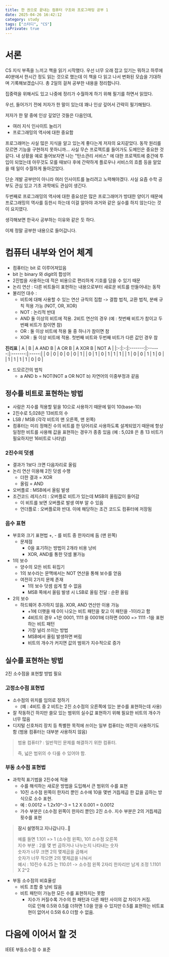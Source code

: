 ```yaml
---
title: 한 권으로 끝내는 컴퓨터 구조와 프로그래밍 공부 1
date: 2025-04-26 16:42:12
category: study
tags: ["스터디", "CS"]
isPrivate: true
---
```


# 서론

CS 지식 부족을 느끼고 책을 읽기 시작했다. 우선 너무 오래 잡고 있기는 뭐하고 하루에 40분에서 한시간 정도 읽는 것으로 했는데 이 책을 다 읽고 나서 변화된 모습을 기대하며 기록해보겠습니다.
총 2일의 걸쳐 공부한 내용을 정리합니다.

집중력을 위해서도 있고 나중에 정리가 수월하게 하기 위해 필기를 하면서 읽었다.

우선, 들어가기 전에 저자가 한 말이 있는데 꽤나 인상 깊어서 간략히 필기해뒀다.

저자가 한 말 중에 인상 깊었던 것들은 다음인데,

- 여러 지식 인사이트 늘리기
- 프로그래밍의 역사에 대한 중요함

프로그래머는 사실 많은 지식을 알고 있는게 좋다는게 저자의 요지같았다. 동작 원리를 모르면 기능을 구현하지 못하니까... 사실 무슨 프로젝트를 들어가도 도메인은 중요한 것 같다. 내 상황을 예로 들어보자면 나는 "탄소관리 서비스" 에 대한 프로젝트에 중간에 투입이 되었는데 아무것도 모를 때보다 후에 간략하게 플로우나 서비스의 흐름 등을 알았을 때 일이 수월하게 돌아갔었다.

단순 개발 공부만이 아니라 여러 인사이트를 늘리려고 노력해야겠다.
사실 요즘 수학 공부도 관심 있고 기초 과학에도 관심이 생긴다.

두번째로 프로그래밍의 역사에 대한 중요성은 많은 프로그래머가 방대한 양이기 때문에 프로그래밍의 역사를 등한시 하는데 이걸 알아야 과거와 같은 실수를 하지 않는다는 것이 요지였다.

생각해보면 한국사 공부하는 이유와 같은 듯 하다.

이제 정말 공부한 내용으로 들어갑니다.

# 컴퓨터 내부와 언어 체계

- 컴퓨터는 bit 로 이루어져있음
- bit 는 binary 와 digit의 합성어
- 2진법을 사용하는데 적은 비용으로 편리하게 기호를 담을 수 있기 때문
- 논리 연산 : 다른 비트들이 표현하는 내용으로부터 새로운 비트를 만들어내는 동작
- 불리언 대수 :
  - 비트에 대해 사용할 수 있는 연산 규칙의 집합
    -> 결합 법칙, 교환 법칙, 분배 규칙 적용 가능 (NOT, OR, XOR)
  - NOT : 논리적 반대
  - AND 둘 이상의 비트에 적용. 2비트 연산의 경우 (예 : 첫번째 비트가 참이고 두번째 비트가 참이면 참)
  - OR : 둘 이상 비트에 적용 둘 중 하나가 참이면 참
  - XOR : 둘 이상 비트에 적용. 첫번째 비트와 두번째 비트가 다른 값인 경우 참

**진리표**
| A | B | A AND B | A OR B | A XOR B | NOT A |
|:-:|:-:|:-------:|:------:|:-------:|:-----:|
| 0 | 0 | 0 | 0 | 0 | 1 |
| 0 | 1 | 0 | 1 | 1 | 1 |
| 1 | 0 | 0 | 1 | 1 | 0 |
| 1 | 1 | 1 | 1 | 0 | 0 |

- 드모르간의 법칙
  - a AND b = NOT(NOT a OR NOT b) 자연어의 이중부정과 같음

## 정수를 비트로 표현하는 방법

- 사람은 지수를 적용할 밑을 10으로 사용하기 때문에 밑이 10(base-10)
- 2진수로 5,028은 13비트의 수
- LSB / MSB (각각 비트의 맨 오른쪽, 맨 왼쪽)
- 컴퓨터는 미리 정해진 수의 비트를 한 덩어리로 사용하도록 설계되었기 때문에 항상 일정한 비트를 사용해 값을 표현하는 경우가 종종 있음 (예 : 5,028 은 총 13 비트가 필요하지만 16비트로 나타냄)

### 2진수의 덧셈

- 결과가 1보다 크면 다음자리로 올림
- 논리 연산 이용해 2진 덧셈 수행
  - 더한 결과 = XOR
  - 올림 = AND
- 오버플로 : MSB에서 올림 발생
- 조건코드 레지스터 : 오버플로 비트가 있는데 MSB의 올림값이 들어감
  - 이 비트를 보면 오버플로 발생 여부 알 수 있음
  - 언더플로 : 오버플로와 반대. 이에 해당하는 조건 코드도 컴퓨터에 저장됨

### 음수 표현

- 부호와 크기 표현법 +, - 를 비트 중 한자리에 둠 (맨 왼쪽)
  - 문제점
    - 0을 표기하는 방법이 2개라 비용 낭비
    - XOR, AND를 통한 덧셈 불가능
- 1의 보수
  - 양수의 모든 비트 뒤집기
  - 1의 보수라는 문맥에서는 NOT 연산을 통해 보수를 얻음
  - 여전히 2가지 문제 존재
    - 1의 보수 덧셈 쉽게 할 수 없음
    - MSB 쪽에서 올림 발생 시 LSB로 올림 전달 : 순환 올림
- 2의 보수
  - 하드웨어 추가하지 않음. XOR, AND 연산만 이용 가능
    - +1에 더햇을 때 0이 나오는 비트 패턴을 찾고 이 패턴을 -1이라고 함
    - 4비트의 경우 +1은 0001, 1111 을 0001에 더하면 0000 => 1111 -1을 표현하는 비트 패턴
    - 가장 널리 쓰이는 방법
    - MSB에서 올림 발생하면 버림
    - 비트의 개수가 커지면 값의 범위가 지수적으로 증가

## 실수를 표현하는 방법

2진 소수점을 표현할 방법 필요

### 고정소수점 표현법

- 소수점의 위치를 임의로 정하기
  - (예 : 4비트 중 2 비트는 2진 소수점의 오른쪽에 있는 분수를 표현하는데 사용)
- 잘 작동하긴 하지만 쓸모 있는 범위의 실수값 표현하기 위해 필요한 비트의 개수가 너무 많음
- 디지털 신호처리 장치 등 특별한 목적에 쓰이는 일부 컴퓨터는 여전히 사용하기도 함 (범용 컴퓨터는 대부분 사용하지 않음)

> 범용 컴퓨터?
> : 일반적인 문제를 해결하기 위한 컴퓨터.
>
> 즉, 넓은 범위의 수 다룰 수 있어야 함.

### 부동 소수점 표현법

- 과학적 표기법을 2진수에 적용
  - 수를 해석하는 새로운 방법을 도입해서 큰 범위의 수를 표현
  - 10진 소수점 왼쪽이 한자리 뿐인 소수에 10을 몇번 거듭제곱 한 값을 곱하는 방식으로 소수 표현.
  - 예 : 0.0012 = 1.2x10^-3 = 1.2 X 0.001 = 0.0012
  - 가수 부분은 (소수점 왼쪽이 한자리 뿐인) 2진 소수. 지수 부분은 2의 거듭제곱 횟수를 표현

> **잠시 설명하고 지나갑니다..🚗**
>
> 예를 들면 1.101 => 1 (소수점 왼쪽), 101 소수점 오른쪽 <br />
> 지수 부분 : 2를 몇 번 곱하거나 나누는지 나타내는 숫자<br />
> 숫자가 너무 크면 2의 몇제곱을 곱해서<br />
> 숫자가 너무 작으면 2의 몇제곱을 나눠서<br />
> 예시 : 10진수 6.25 는 110.01 -> 소수점 왼쪽 2자리 한자리만 남게 조정 1.1101 X 2^2

- 부동 소수점의 비효율성
  - 비트 조합 중 낭비 많음
  - 비트 패턴이 가능한 모든 수를 표현하지는 못함
    - 지수가 커질수록 가수의 한 패턴과 다른 패턴 사이의 값 차이가 커짐.<br />
      이로 인해 0.5와 0.5를 더하면 1.0을 얻을 수 있지만 0.5를 표현하는 비트표현이 없어서 0.5와 6.0 더할 수 없음.

# 다음에 이어서 할 것

IEEE 부동소수점 수 표준
